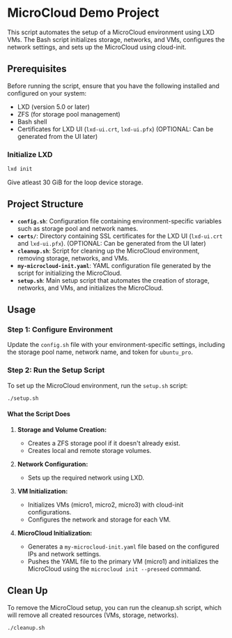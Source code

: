 # MicroCloud Demo Project

This script automates the setup of a MicroCloud environment using LXD VMs. The Bash script initializes storage, networks, and VMs, configures the network settings, and sets up the MicroCloud using cloud-init.

## Prerequisites

Before running the script, ensure that you have the following installed and configured on your system:

- LXD (version 5.0 or later)
- ZFS (for storage pool management)
- Bash shell
- Certificates for LXD UI (`lxd-ui.crt`, `lxd-ui.pfx`) (OPTIONAL: Can be generated from the UI later)

### Initialize LXD

```bash
lxd init
```

Give atleast 30 GiB for the loop device storage.

## Project Structure

- **`config.sh`**: Configuration file containing environment-specific variables such as storage pool and network names.
- **`certs/`**: Directory containing SSL certificates for the LXD UI (`lxd-ui.crt` and `lxd-ui.pfx`). (OPTIONAL: Can be generated from the UI later)
- **`cleanup.sh`**: Script for cleaning up the MicroCloud environment, removing storage, networks, and VMs.
- **`my-microcloud-init.yaml`**: YAML configuration file generated by the script for initializing the MicroCloud.
- **`setup.sh`**: Main setup script that automates the creation of storage, networks, and VMs, and initializes the MicroCloud.

## Usage

### Step 1: Configure Environment

Update the `config.sh` file with your environment-specific settings, including the storage pool name, network name, and token for `ubuntu_pro`.

### Step 2: Run the Setup Script

To set up the MicroCloud environment, run the `setup.sh` script:

```bash
./setup.sh
```

#### What the Script Does

1. **Storage and Volume Creation:**

    - Creates a ZFS storage pool if it doesn't already exist.
    - Creates local and remote storage volumes.

2. **Network Configuration:**

    - Sets up the required network using LXD.

3. **VM Initialization:**

    - Initializes VMs (micro1, micro2, micro3) with cloud-init configurations.
    - Configures the network and storage for each VM.

4. **MicroCloud Initialization:**

    - Generates a `my-microcloud-init.yaml` file based on the configured IPs and network settings.
    - Pushes the YAML file to the primary VM (micro1) and initializes the MicroCloud using the `microcloud init --preseed` command.

## Clean Up

To remove the MicroCloud setup, you can run the cleanup.sh script, which will remove all created resources (VMs, storage, networks).

```bash
./cleanup.sh
```